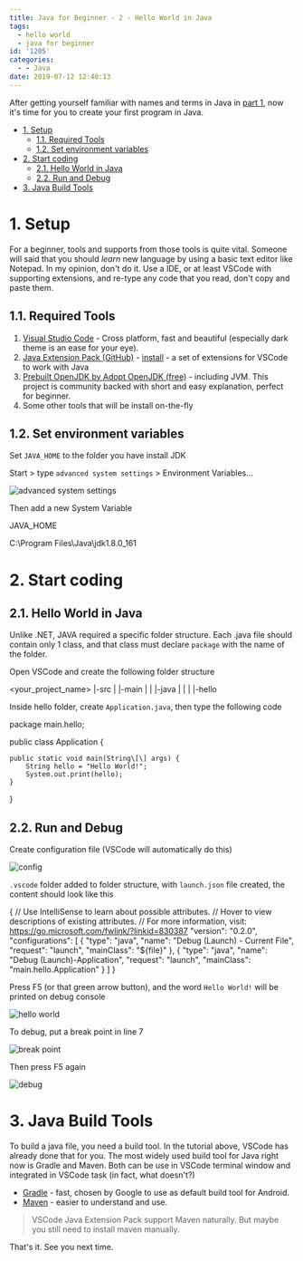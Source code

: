 ```yaml
---
title: Java for Beginner - 2 - Hello World in Java
tags:
  - hello world
  - java for beginner
id: '1205'
categories:
  - - Java
date: 2019-07-12 12:40:13
---
```


After getting yourself familiar with names and terms in Java in [part 1](https://huntertran.com/2019/07/11/java-for-beginner-1-introduction-to-java-from-a-net-guy/), now it's time for you to create your first program in Java.

<!-- more -->

*   [1. Setup](#1-setup)
    *   [1.1. Required Tools](#11-required-tools)
    *   [1.2. Set environment variables](#12-set-environment-variables)
*   [2. Start coding](#2-start-coding)
    *   [2.1. Hello World in Java](#21-hello-world-in-java)
    *   [2.2. Run and Debug](#22-run-and-debug)
*   [3. Java Build Tools](#3-java-build-tools)

# 1. Setup

For a beginner, tools and supports from those tools is quite vital. Someone will said that you should _learn_ new language by using a basic text editor like Notepad. In my opinion, don't do it. Use a IDE, or at least VSCode with supporting extensions, and re-type any code that you read, don't copy and paste them.

## 1.1. Required Tools

1.  [Visual Studio Code](https://code.visualstudio.com/) - Cross platform, fast and beautiful (especially dark theme is an ease for your eye).
2.  [Java Extension Pack (GitHub)](https://github.com/Microsoft/vscode-java-pack) - [install](https://marketplace.visualstudio.com/items?itemName=vscjava.vscode-java-pack&ssr=false) - a set of extensions for VSCode to work with Java
3.  [Prebuilt OpenJDK by Adopt OpenJDK (free)](https://adoptopenjdk.net/) - including JVM. This project is community backed with short and easy explanation, perfect for beginner.
4.  Some other tools that will be install on-the-fly

## 1.2. Set environment variables

Set `JAVA_HOME` to the folder you have install JDK

Start > type `advanced system settings` > Environment Variables…

![advanced system settings](https://i.imgur.com/WokUE7n.png)

Then add a new System Variable

JAVA\_HOME

C:\\Program Files\\Java\\jdk1.8.0\_161

# 2. Start coding

## 2.1. Hello World in Java

Unlike .NET, JAVA required a specific folder structure. Each .java file should contain only 1 class, and that class must declare `package` with the name of the folder.

Open VSCode and create the following folder structure

<your\_project\_name>
|-src
| |-main
| | |-java
| | | |-hello

Inside hello folder, create `Application.java`, then type the following code

package main.hello;

public class Application {

    public static void main(String\[\] args) {
        String hello = "Hello World!";
        System.out.print(hello);
    }
}

## 2.2. Run and Debug

Create configuration file (VSCode will automatically do this)

![config](https://i.imgur.com/r1j33Ht.png)

`.vscode` folder added to folder structure, with `launch.json` file created, the content should look like this

{
    // Use IntelliSense to learn about possible attributes.
    // Hover to view descriptions of existing attributes.
    // For more information, visit: https://go.microsoft.com/fwlink/?linkid=830387
    "version": "0.2.0",
    "configurations": \[
        {
            "type": "java",
            "name": "Debug (Launch) - Current File",
            "request": "launch",
            "mainClass": "${file}"
        },
        {
            "type": "java",
            "name": "Debug (Launch)-Application",
            "request": "launch",
            "mainClass": "main.hello.Application"
        }
    \]
}

Press F5 (or that green arrow button), and the word `Hello World!` will be printed on debug console

![hello world](https://i.imgur.com/lopZQwM.png)

To debug, put a break point in line 7

![break point](https://i.imgur.com/fSl61GO.png)

Then press F5 again

![debug](https://i.imgur.com/hJHvv44.png)

# 3. Java Build Tools

To build a java file, you need a build tool. In the tutorial above, VSCode has already done that for you. The most widely used build tool for Java right now is Gradle and Maven. Both can be use in VSCode terminal window and integrated in VSCode task (in fact, what doesn't?)

*   [Gradle](https://gradle.org/) - fast, chosen by Google to use as default build tool for Android.
*   [Maven](https://maven.apache.org/) - easier to understand and use.

> VSCode Java Extension Pack support Maven naturally. But maybe you still need to install maven manually.

That's it. See you next time.